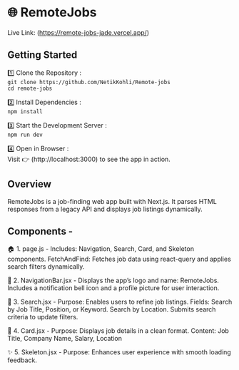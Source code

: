 # 🌐 RemoteJobs
Live Link: (https://remote-jobs-jade.vercel.app/)

## Getting Started
1️⃣ Clone the Repository : <br/>
```git clone https://github.com/NetikKohli/Remote-jobs ``` <br/>
```cd remote-jobs ```

2️⃣ Install Dependencies : <br/>
``` npm install ```

3️⃣ Start the Development Server : <br/>
```npm run dev ```

4️⃣ Open in Browser : <br/>
Visit 👉 (http://localhost:3000) to see the app in action.


## Overview
RemoteJobs is a job-finding web app built with Next.js. It parses HTML responses from a legacy API and displays job listings dynamically.


## Components -

🏠 1. page.js -
Includes: Navigation, Search, Card, and Skeleton components.
FetchAndFind: Fetches job data using react-query and applies search filters dynamically.

🧭 2. NavigationBar.jsx -
Displays the app’s logo and name: RemoteJobs.
Includes a notification bell icon and a profile picture for user interaction.

🔎 3. Search.jsx -
Purpose: Enables users to refine job listings.
Fields: Search by Job Title, Position, or Keyword.
Search by Location.
Submits search criteria to update filters.

💼 4. Card.jsx -
Purpose: Displays job details in a clean format.
Content: Job Title, Company Name, Salary, Location

✨ 5. Skeleton.jsx -
Purpose: Enhances user experience with smooth loading feedback.
